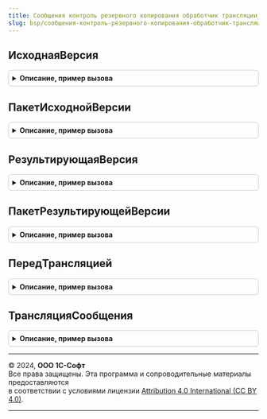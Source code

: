 ```yaml
---
title: Сообщения контроль резервного копирования обработчик трансляции_1_0_2_1
slug: bsp/сообщения-контроль-резервного-копирования-обработчик-трансляции-1-0-2-1
---
```



## ИсходнаяВерсия
<details style="margin: 1em 0; padding: 0.5em; border: 1px solid #ccc; border-radius: 6px;">

<summary style="font-weight: bold; cursor: pointer;">Описание, пример вызова</summary>

```bsl

// Возвращает номер версии, для трансляции с которой предназначен обработчик.
// @skip-warning ПустойМетод - особенность реализации.
//
// Возвращаемое значение:
//   Строка - исходная версия.
//
Функция ИсходнаяВерсия() Экспорт
```

Пример вызова
```bsl
Результат = СообщенияКонтрольРезервногоКопированияОбработчикТрансляции_1_0_2_1.ИсходнаяВерсия() 
```
</details>

## ПакетИсходнойВерсии
<details style="margin: 1em 0; padding: 0.5em; border: 1px solid #ccc; border-radius: 6px;">

<summary style="font-weight: bold; cursor: pointer;">Описание, пример вызова</summary>

```bsl

// Возвращает пространство имен версии, для трансляции с которой предназначен обработчик.
// @skip-warning ПустойМетод - особенность реализации.
//
// Возвращаемое значение:
//   Строка - пакет исходной версии.
//
Функция ПакетИсходнойВерсии() Экспорт
```

Пример вызова
```bsl
Результат = СообщенияКонтрольРезервногоКопированияОбработчикТрансляции_1_0_2_1.ПакетИсходнойВерсии() 
```
</details>

## РезультирующаяВерсия
<details style="margin: 1em 0; padding: 0.5em; border: 1px solid #ccc; border-radius: 6px;">

<summary style="font-weight: bold; cursor: pointer;">Описание, пример вызова</summary>

```bsl

// Возвращает номер версии, для трансляции в которую предназначен обработчик.
// @skip-warning ПустойМетод - особенность реализации.
//
// Возвращаемое значение:
//   Строка - результирующая версия.
//
Функция РезультирующаяВерсия() Экспорт
```

Пример вызова
```bsl
Результат = СообщенияКонтрольРезервногоКопированияОбработчикТрансляции_1_0_2_1.РезультирующаяВерсия() 
```
</details>

## ПакетРезультирующейВерсии
<details style="margin: 1em 0; padding: 0.5em; border: 1px solid #ccc; border-radius: 6px;">

<summary style="font-weight: bold; cursor: pointer;">Описание, пример вызова</summary>

```bsl

// Возвращает пространство имен версии, для трансляции в которую предназначен обработчик.
// @skip-warning ПустойМетод - особенность реализации.
//
// Возвращаемое значение:
//   Строка - пакет результирующей версии.
//
Функция ПакетРезультирующейВерсии() Экспорт
```

Пример вызова
```bsl
Результат = СообщенияКонтрольРезервногоКопированияОбработчикТрансляции_1_0_2_1.ПакетРезультирующейВерсии() 
```
</details>

## ПередТрансляцией
<details style="margin: 1em 0; padding: 0.5em; border: 1px solid #ccc; border-radius: 6px;">

<summary style="font-weight: bold; cursor: pointer;">Описание, пример вызова</summary>

```bsl

// Обработчик проверки выполнения стандартной обработки трансляции.
// @skip-warning ПустойМетод - особенность реализации.
//
// Параметры:
//  ИсходноеСообщение - ОбъектXDTO - транслируемое сообщение,
//  СтандартнаяОбработка - Булево - для отмены выполнения стандартной обработки трансляции
//    этому параметру внутри данной процедуры необходимо установить значение Ложь.
//    При этом вместо выполнения стандартной обработки трансляции будет вызвана функция.
//    ТрансляцияСообщения() обработчика трансляции.
//
Процедура ПередТрансляцией(Знач ИсходноеСообщение, СтандартнаяОбработка) Экспорт
```

Пример вызова
```bsl
СообщенияКонтрольРезервногоКопированияОбработчикТрансляции_1_0_2_1.ПередТрансляцией(ИсходноеСообщение, СтандартнаяОбработка) 
```
</details>

## ТрансляцияСообщения
<details style="margin: 1em 0; padding: 0.5em; border: 1px solid #ccc; border-radius: 6px;">

<summary style="font-weight: bold; cursor: pointer;">Описание, пример вызова</summary>

```bsl

// Обработчик выполнения произвольной трансляции сообщения. Вызывается только в том случае,
//  если при выполнении процедуры ПередТрансляцией значению параметра СтандартнаяОбработка
//  было установлено значение Ложь.
// @skip-warning ПустойМетод - особенность реализации.
//
// Параметры:
//  ИсходноеСообщение - ОбъектXDTO - транслируемое сообщение.
//
// Возвращаемое значение:
//  ОбъектXDTO - результат произвольной трансляции сообщения.
//
Функция ТрансляцияСообщения(Знач ИсходноеСообщение) Экспорт
```

Пример вызова
```bsl
Результат = СообщенияКонтрольРезервногоКопированияОбработчикТрансляции_1_0_2_1.ТрансляцияСообщения(ИсходноеСообщение) 
```
</details>

---

© 2024, **ООО 1С-Софт**  
Все права защищены. Эта программа и сопроводительные материалы предоставляются  
в соответствии с условиями лицензии [Attribution 4.0 International (CC BY 4.0)](https://creativecommons.org/licenses/by/4.0/legalcode).

---
